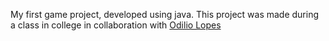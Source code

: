 My first game project, developed using java.
This project was made during a class in college in collaboration with <a href='https://github.com/OLN17'>Odilio Lopes</a>
